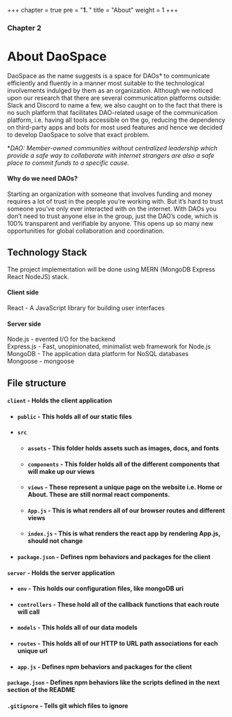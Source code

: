 +++
chapter = true
pre = "<b>1. </b>"
title = "About"
weight = 1
+++

### Chapter 2

# About DaoSpace

DaoSpace as the name suggests is a space for DAOs* to communicate efficiently and fluently in a manner most suitable to the technological involvements indulged by them as an organization. Although we noticed upon our research that there are several communication platforms outside: Slack and Discord to name a few, we also caught on to the fact that there is no such platform that facilitates DAO-related usage of the communication platform, i.e. having all tools accessible on the go, reducing the dependency on third-party apps and bots for most used features and hence we decided to develop DaoSpace to solve that exact problem.






**DAO: Member-owned communities without centralized leadership which provide a safe way to collaborate with internet strangers are also a safe place to commit funds to a specific cause.*

#### Why do we need DAOs?
Starting an organization with someone that involves funding and money requires a lot of trust in the people you're working with. But it’s hard to trust someone you’ve only ever interacted with on the internet. With DAOs you don’t need to trust anyone else in the group, just the DAO’s code, which is 100% transparent and verifiable by anyone.
This opens up so many new opportunities for global collaboration and coordination.

## Technology Stack
The project implementation will be done using MERN (MongoDB Express React NodeJS) stack. 
#### Client side
  React - A JavaScript library for building user interfaces<br>
#### Server side
  Node.js - evented I/O for the backend<br>
  Express.js - Fast, unopinionated, minimalist web framework for Node.js<br>
  MongoDB - The application data platform for NoSQL databases<br>
  Mongoose - mongoose<br>

## File structure
#### `client` - Holds the client application
- #### `public` - This holds all of our static files
- #### `src`
    - #### `assets` - This folder holds assets such as images, docs, and fonts
    - #### `components` - This folder holds all of the different components that will make up our views
    - #### `views` - These represent a unique page on the website i.e. Home or About. These are still normal react components.
    - #### `App.js` - This is what renders all of our browser routes and different views
    - #### `index.js` - This is what renders the react app by rendering App.js, should not change
- #### `package.json` - Defines npm behaviors and packages for the client
#### `server` - Holds the server application
- #### `env` - This holds our configuration files, like mongoDB uri
- #### `controllers` - These hold all of the callback functions that each route will call
- #### `models` - This holds all of our data models
- #### `routes` - This holds all of our HTTP to URL path associations for each unique url
- #### `app.js` - Defines npm behaviors and packages for the client
#### `package.json` - Defines npm behaviors like the scripts defined in the next section of the README
#### `.gitignore` - Tells git which files to ignore